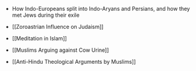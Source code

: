 - How Indo-Europeans split into Indo-Aryans and Persians, and how they met Jews during their exile
- [[Zoroastrian Influence on Judaism]]
- [[Meditation in Islam]]
- [[Muslims Arguing against Cow Urine]]


- [[Anti-Hindu Theological Arguments by Muslims]]